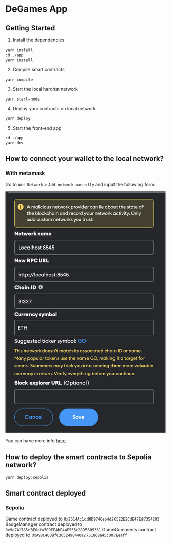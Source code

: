 # DeGames App

## Getting Started 


1. Install the dependencies 
```
yarn install 
cd ./app 
yarn install
```

2. Compile smart contracts
```
yarn compile
```

3. Start the local hardhat network
```
yarn start-node
```

4. Deploy your contracts on local network
```
yarn deploy
```

5. Start the front-end app
```
cd ./app 
yarn dev
```

## How to connect your wallet to the local network?

### With metamask

Go to `Add Network` > `Add network manually` and input the following form:

![metamask add network](./images/metamask-network.png)

You can have more info [here](https://docs.metamask.io/wallet/how-to/get-started-building/run-devnet/).

## How to deploy the smart contracts to Sepolia network? 

```
yarn deploy:sepolia
```

## Smart contract deployed

### Sepolia 

Game contract deployed to `0x2514Ac1cd8D974Ceb4d265E2E2CdE47Ed7354203`
BadgeManager contract deployed to `0x9e7A1785d3E0afa709EFAbE44F555c28D5605361`
GameComments contract deployed to `0xA98C400BfC3052490440a2751868a45c007Eeaff`

